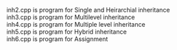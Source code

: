 inh2.cpp is program for Single and Heirarchial inheritance  <br />
inh3.cpp is program for Multilevel inheritance  <br />
inh4.cpp is program for Multiple level inheritance  <br />
inh5.cpp is program for Hybrid inheritance  <br />
inh6.cpp is program for Assignment
